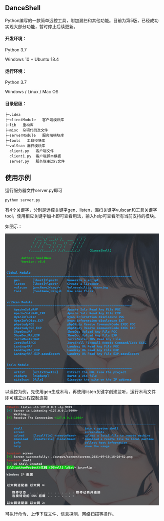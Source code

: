## DanceShell

Python编写的一款简单远控工具，附加漏扫和其他功能。目前为第5版，已经成功实现大部分功能，暂时停止后续更新。

#### 开发环境：

Python 3.7

Windows 10  + Ubuntu 18.4

#### 运行环境：

Python 3.7

Windows / Linux / Mac OS

#### 目录层级：

```
├─.idea
├─clientModule   客户端模块库
├─lib   重构库
├─misc  杂项代码及文件
├─serverModule   服务端模块库
├─tools   工具模块库
└─vulScan 漏扫模块库
  client.py   客户端文件
  client1.py  客户端脚本模板
  server.py   服务端主运行文件
```

## 使用示例

运行服务器文件server.py即可

```
python server.py
```

有4个关键字，分别是远控关键字gen、listen，漏扫关键字vulscan和工具关键字tool，使用相应关键字加-h即可查看用法，输入help可查看所有当前支持的模块。

如图示：

![image-20210719145221218](README.assets/image-20210719145221218.png)

以远控为例，先使用gen生成木马，再使用listen关键字创建监听，运行木马文件即可建立远程控制连接

![image-20210719152203070](README.assets/image-20210719152203070.png)

可执行命令、上传下载文件、信息探测、网络扫描等操作。